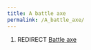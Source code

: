 ```yaml
---
title: A battle axe
permalink: /A_battle_axe/
---
```


1.  REDIRECT [Battle axe](Battle_axe "wikilink")